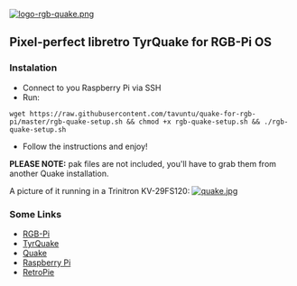 [![logo-rgb-quake.png](https://i.postimg.cc/DZqBQkhM/logo-rgb-quake.png)](https://postimg.cc/hztLgYfL)

## Pixel-perfect libretro TyrQuake for RGB-Pi OS

### Instalation

* Connect to you Raspberry Pi via SSH
* Run:

```
wget https://raw.githubusercontent.com/tavuntu/quake-for-rgb-pi/master/rgb-quake-setup.sh && chmod +x rgb-quake-setup.sh && ./rgb-quake-setup.sh
```
* Follow the instructions and enjoy!

**PLEASE NOTE:** pak files are not included, you'll have to grab them from another Quake installation.

A picture of it running in a Trinitron KV-29FS120:
[![quake.jpg](https://i.postimg.cc/C5Zf4wCC/quake.jpg)](https://postimg.cc/m1sDLf5h)

### Some Links

* [RGB-Pi](https://www.rgb-pi.com/)
* [TyrQuake](https://docs.libretro.com/library/tyrquake/)
* [Quake](https://en.wikipedia.org/wiki/Quake_(video_game))
* [Raspberry Pi](https://www.raspberrypi.org/)
* [RetroPie](https://retropie.org.uk/)
